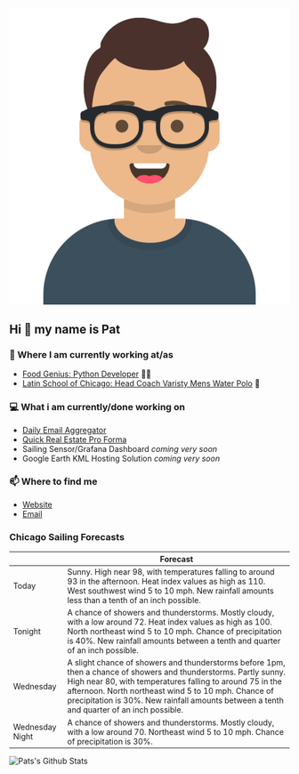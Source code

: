 [![Social banner for p-j-falconer](https://raw.githubusercontent.com/P-J-FALCONER/P-J-FALCONER/master/assets/avataaars.svg)](https://patfalconer.com/)
## Hi :wave: my name is Pat

### 💼 Where I am currently working at/as
- [Food Genius: Python Developer](https://getfoodgenius.com/) 🍔🐍
- [Latin School of Chicago: Head Coach Varisty Mens Water Polo](https://www.latinschool.org/) 🤽


### 💻 What i am currently/done working on
 - [Daily Email Aggregator](https://github.com/P-J-FALCONER/dott_daily_mail)
 - [Quick Real Estate Pro Forma](https://github.com/P-J-FALCONER/henry)
 - Sailing Sensor/Grafana Dashboard *coming very soon*
 - Google Earth KML Hosting Solution *coming very soon*

### 📫 Where to find me
 - [Website](https://patfalconer.com/)
 - [Email](mailto:patrick.j.falconer@gmail.com)


### Chicago Sailing Forecasts
|   | Forecast  |
|---|---|
| Today | Sunny. High near 98, with temperatures falling to around 93 in the afternoon. Heat index values as high as 110. West southwest wind 5 to 10 mph. New rainfall amounts less than a tenth of an inch possible. |
| Tonight | A chance of showers and thunderstorms. Mostly cloudy, with a low around 72. Heat index values as high as 100. North northeast wind 5 to 10 mph. Chance of precipitation is 40%. New rainfall amounts between a tenth and quarter of an inch possible. |
| Wednesday | A slight chance of showers and thunderstorms before 1pm, then a chance of showers and thunderstorms. Partly sunny. High near 80, with temperatures falling to around 75 in the afternoon. North northeast wind 5 to 10 mph. Chance of precipitation is 30%. New rainfall amounts between a tenth and quarter of an inch possible. |
| Wednesday Night | A chance of showers and thunderstorms. Mostly cloudy, with a low around 70. Northeast wind 5 to 10 mph. Chance of precipitation is 30%. |

![Pats's Github Stats](https://github-readme-stats.vercel.app/api?username=p-j-falconer&show_icons=true&theme=radical)
